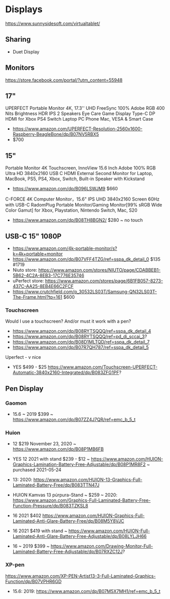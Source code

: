# Displays

https://www.sunnysidesoft.com/virtualtablet/

## Sharing

* Duet Display



## Monitors

https://store.facebook.com/portal/?utm_content=55948


## 17"

UPERFECT Portable Monitor 4K, 17.3'' UHD FreeSync 100% Adobe RGB 400 Nits Brightness HDR IPS 2 Speakers Eye Care Game Display Type-C DP HDMI for Xbox PS4 Switch Laptop PC Phone Mac, VESA & Smart Case
* https://www.amazon.com/UPERFECT-Resolution-2560x1600-Raspberry-BeagleBone/dp/B07NV5RBX5
* $700

## 15"

Portable Monitor 4K Touchscreen, InnoView 15.6 Inch Adobe 100% RGB Ultra HD 3840x2160 USB C HDMI External Second Monitor for Laptop, MacBook, PS5, PS4, Xbox, Switch, Built-in Speaker with Kickstand
* https://www.amazon.com/dp/B096LSWJM9 $660

C-FORCE 4K Computer Monitor，15.6" IPS UHD 3840x2160 Screen 60Hz with USB-C RadomPlug Portable Monitor/Gaming Monitor[99% sRGB Wide Color Gamut] for Xbox, Playstation, Nintendo Switch, Mac, S20
* https://www.amazon.com/dp/B08TH8BGN2/ $280 ~ no touch

## USB-C 15" 1080P

* https://www.amazon.com/4k-portable-monitor/s?k=4k+portable+monitor
* https://www.amazon.com/dp/B07VFF4TZG/ref=sspa_dk_detail_0 $135 #1719
* Niuto store: https://www.amazon.com/stores/NIUTO/page/CDABBEB1-5B62-4C2A-8EB3-17C776E35746
* uPerfect store: https://www.amazon.com/stores/page/6B1FB057-8273-437C-AA25-8EB4E66C2FCF
* https://www.crutchfield.com/p_30532LS03T/Samsung-QN32LS03T-The-Frame.html?tp=161 $600

### Touchscreen

Would I use a touchscreen? And/or must it work with a pen?

* https://www.amazon.com/dp/B08RYTSQQQ/ref=sspa_dk_detail_4
* https://www.amazon.com/dp/B08RYTSQQQ/ref=pd_di_sccai_3?
* https://www.amazon.com/dp/B08D1MLTQD/ref=sspa_dk_detail_7
* https://www.amazon.com/dp/B07R7QH787/ref=sspa_dk_detail_5


Uperfect - v nice

* YES $499 - $25 https://www.amazon.com/Touchscreen-UPERFECT-Automatic-3840x2160-Integrated/dp/B083ZFG1PF?


## Pen Display

### Gaomon

* 15.6 ~ 2019 $399 ~ https://www.amazon.com/dp/B07ZZ4J7QR/ref=emc_b_5_t

### Huion

* 12 $219 November 23, 2020 ~ https://www.amazon.com/dp/B08P1MB6FB
* YES 12 2021 with stand $239 - $12 ~ https://www.amazon.com/HUION-Graphics-Lamination-Battery-Free-Adjustable/dp/B08P1MR8F2 ~ purchased 2021-05-24

* 13: 2020: https://www.amazon.com/HUION-13-Graphics-Full-Laminated-Battery-Free/dp/B083TTN47J
* HUION Kamvas 13 púrpura-Stand ~ $259 ~ 2020: https://www.amazon.com/Graphics-Full-Laminated-Battery-Free-Function-Pressure/dp/B083TZKSL8


* 16 2021 $402 https://www.amazon.com/HUION-Graphics-Full-Laminated-Anti-Glare-Battery-Free/dp/B08M5Y8VJC
* 16 2021 $419 with stand ~ https://www.amazon.com/HUION-Full-Laminated-Anti-Glare-Battery-Free-Adjustable/dp/B08LYLJH66
* 16 ~ 2019 $399 ~ https://www.amazon.com/Drawing-Monitor-Full-Laminated-Battery-Free-Adjustable/dp/B07RXZC12J?


### XP-pen

https://www.amazon.com/XP-PEN-Artist13-3-Full-Laminated-Graphics-Function/dp/B07VPHR6GD
* 15.6: 2019: https://www.amazon.com/dp/B07M5X7MH1/ref=emc_b_5_t